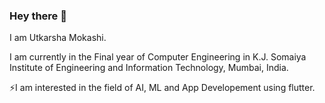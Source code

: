 ### Hey there 👋
I am Utkarsha Mokashi.
<!--
**utkarshamokashi/utkarshamokashi** is a ✨ _special_ ✨ repository because its `README.md` (this file) appears on your GitHub profile.

Here are some ideas to get you started:
-->

I am currently in the Final year of Computer Engineering in K.J. Somaiya Institute of Engineering and Information Technology, Mumbai, India.

⚡I am interested in the field of AI, ML and App Developement using flutter.
<!-- - 🔭 I’m currently working on ...
- 🌱 I’m currently learning ...
- 👯 I’m looking to collaborate on ...
- 🤔 I’m looking for help with ...
- 💬 Ask me about ...
- 📫 How to reach me: ...
- 😄 Pronouns: ...
- ⚡ Fun fact: ...
-->

